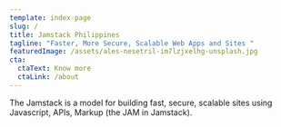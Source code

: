 ```yaml
---
template: index-page
slug: /
title: Jamstack Philippines
tagline: "Faster, More Secure, Scalable Web Apps and Sites "
featuredImage: /assets/ales-nesetril-im7lzjxelhg-unsplash.jpg
cta:
  ctaText: Know more
  ctaLink: /about
---
```

The Jamstack is a model for building fast, secure, scalable sites using Javascript, APIs, Markup (the JAM in Jamstack).